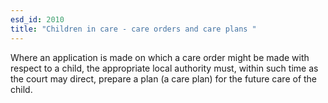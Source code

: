 ```yaml
---
esd_id: 2010
title: "Children in care - care orders and care plans "
---
```


Where an application is made on which a care order might be made with respect to a child, the appropriate local authority must, within such time as the court may direct, prepare a plan (a care plan) for the future care of the child.

